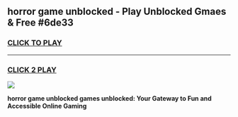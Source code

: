 
## horror game unblocked - Play Unblocked Gmaes & Free #6de33
<h3>
<a href="https://news.freeplayer.one?title=horror_game_unblocked&ref=03M">CLICK TO PLAY</a></h3>
<hr>

<h3>
<a href="https://news.freeplayer.one?title=horror_game_unblocked&ref=03M">CLICK 2 PLAY</a>
  
</h3>

<a href="https://news.freeplayer.one?title=horror_game_unblocked&ref=03M"><img src="https://clearcache.store/games.png"></a>


**horror game unblocked games unblocked: Your Gateway to Fun and Accessible Online Gaming**
